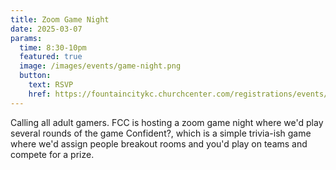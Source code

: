 ```yaml
---
title: Zoom Game Night
date: 2025-03-07
params:
  time: 8:30-10pm
  featured: true
  image: /images/events/game-night.png
  button:
    text: RSVP
    href: https://fountaincitykc.churchcenter.com/registrations/events/2755210
---
```


Calling all adult gamers. FCC is hosting a zoom game night where we'd play several rounds of the game Confident?, which is a simple trivia-ish game where we'd assign people breakout rooms and you'd play on teams and compete for a prize.
